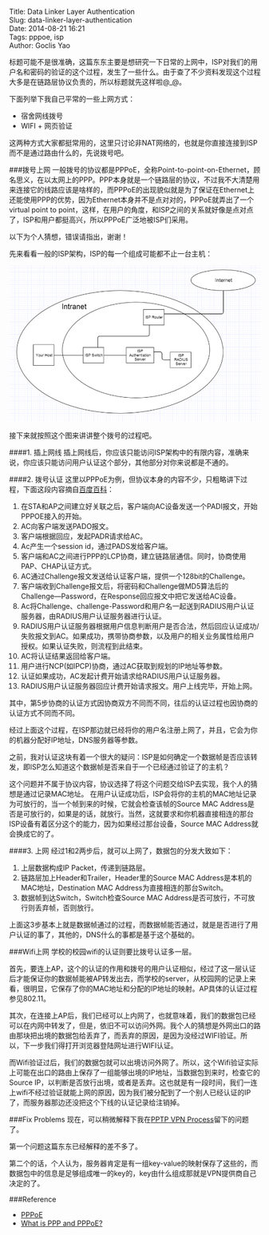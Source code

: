 Title: Data Linker Layer Authentication  
Slug: data-linker-layer-authentication    
Date: 2014-08-21 16:21  
Tags: pppoe, isp    
Author: Goclis Yao     

标题可能不是很准确，这篇东东主要是想研究一下日常的上网中，ISP对我们的用户名和密码的验证的这个过程，发生了一些什么。由于查了不少资料发现这个过程大多是在链路层协议负责的，所以标题就先这样啦@_@。

下面列举下我自己平常的一些上网方式：

 - 宿舍网线拨号
 - WIFI + 网页验证


这两种方式大家都挺常用的，这里只讨论非NAT网络的，也就是你直接连接到ISP而不是通过路由什么的，先说拨号吧。

###拨号上网
一般拨号的协议都是PPPoE，全称Point-to-point-on-Ethernet，顾名思义，在以太网上的PPP。PPP本身就是一个链路层的协议，不过我不大清楚用来连接它的线路应该是啥样的，而PPPoE的出现貌似就是为了保证在Ethernet上还能使用PPP的优势，因为Ethernet本身并不是点对对的，PPPoE就弄出了一个virtual point to point，这样，在用户的角度，和ISP之间的关系就好像是点对点了，ISP和用户都挺高兴，所以PPPoE广泛地被ISP们采用。

以下为个人猜想，错误请指出，谢谢！

先来看看一般的ISP架构，ISP的每一个组成可能都不止一台主机：

![isp-architecture](/images/isp-architecture.png)

接下来就按照这个图来讲讲整个拨号的过程吧。

####1. 插上网线
插上网线后，你应该只能访问ISP架构中的有限内容，准确来说，你应该只能访问用户认证这个部分，其他部分对你来说都是不通的。

####2. 拨号认证
这里以PPPoE为例，但协议本身的内容不少，只粗略讲下过程，下面这段内容摘自[百度百科][1]：

1. 在STA和AP之间建立好关联之后，客户端向AC设备发送一个PADI报文，开始PPPOE接入的开始。
2. AC向客户端发送PADO报文。
3. 客户端根据回应，发起PADR请求给AC。
4. Ac产生一个session id，通过PADS发给客户端。
5. 客户端和AC之间进行PPP的LCP协商，建立链路层通信。同时，协商使用PAP、CHAP认证方式。
6. AC通过Challenge报文发送给认证客户端，提供一个128bit的Challenge。
7. 客户端收到Challenge报文后，将密码和Challenge做MD5算法后的Challenge—Password，在Response回应报文中把它发送给AC设备。
8. Ac将Challenge、challenge-Password和用户名一起送到RADIUS用户认证服务器，由RADIUS用户认证服务器进行认证。
9. RADIUS用户认证服务器根据用户信息判断用户是否合法，然后回应认证成功/失败报文到AC。如果成功，携带协商参数，以及用户的相关业务属性给用户授权。如果认证失败，则流程到此结束。
10. AC将认证结果返回给客户端。
11. 用户进行NCP(如IPCP)协商，通过AC获取到规划的IP地址等参数。
12. 认证如果成功，AC发起计费开始请求给RADIUS用户认证服务器。
13. RADIUS用户认证服务器回应计费开始请求报文。用户上线完毕，开始上网。

其中，第5步协商的认证方式因协商双方不同而不同，往后的认证过程也因协商的认证方式不同而不同。

经过上面这个过程，在ISP那边就已经将你的用户名注册上网了，并且，它会为你的机器分配好IP地址，DNS服务器等参数。

之前，我对认证这块有着一个很大的疑问：ISP是如何确定一个数据帧是否应该转发，即ISP怎么知道这个数据帧是否来自于一个已经通过验证了的主机？

这个问题并不属于协议内容，协议选择了将这个问题交给ISP去实现，我个人的猜想是通过记录MAC地址。
在用户认证成功后，ISP会将你的主机的MAC地址记录为可放行的，当一个帧到来的时候，它就会检查该帧的Source MAC Address是否是可放行的，如果是的话，就放行。当然，这就要求和你机器直接相连的那台ISP设备有着区分这个的能力，因为如果经过那台设备，Source MAC Address就会换成它的了。

####3. 上网
经过1和2两步后，就可以上网了，数据包的分发大致如下：

1. 上层数据构成IP Packet，传递到链路层。
2. 链路层加上Header和Trailer，Header里的Source MAC Address是本机的MAC地址，Destination MAC Address为直接相连的那台Switch。
3. 数据帧到达Switch，Switch检查Source MAC Address是否可放行，不可放行则丢弃帧，否则放行。

上面这3步基本上就是数据帧通过的过程，而数据帧能否通过，就是是否进行了用户认证的事了，其他的，DNS什么的事都是基于这个基础的。


###Wifi上网
学校的校园wifi的认证则要比拨号认证多一层。

首先，要连上AP，这个的认证的作用和拨号的用户认证相似，经过了这一层认证后才能保证你的数据帧能被AP转发出去，而学校的server，从校园网的记录上来看，很明显，它保存了你的MAC地址和分配的IP地址的映射。AP具体的认证过程参见802.11。

其次，在连接上AP后，我们已经可以上内网了，也就意味着，我们的数据包已经可以在内网中转发了，但是，依旧不可以访问外网。我个人的猜想是外网出口的路由那块把出境的数据包给丢弃了，而丢弃的原因，是因为没经过WIFI验证。所以，下一步我们得打开浏览器登陆网址进行WIFI认证。

而Wifi验证过后，我们的数据包就可以出境访问外网了。所以，这个Wifi验证实际上可能在出口的路由上保存了一组能够出境的IP地址，当数据包到来时，检查它的Source IP，以判断是否放行出境，或者是丢弃。这也就是有一段时间，我们一连上wifi不经过验证就能上网的原因，因为我们被分配到了一个别人已经认证的IP了，而服务器那边还没把这个下线的认证记录给注销掉。

###Fix Problems
现在，可以稍微解释下我在[PPTP VPN Process](/articles/pptp-vpn-process.html)留下的问题了。

第一个问题这篇东东已经解释的差不多了。

第二个的话，个人认为，服务器肯定是有一组key-value的映射保存了这些的，而数据包中的信息是足够组成唯一的key的，key由什么组成那就是VPN提供商自己决定的了。

###Reference
- [PPPoE][1]
- [What is PPP and PPPoE?][2]

[1]: http://baike.baidu.com/view/3246.htm#2_2
[2]: http://whatismyipaddress.com/ppp-pppoe

